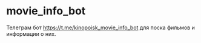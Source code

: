 # movie_info_bot
Телеграм бот https://t.me/kinopoisk_movie_info_bot для поска фильмов и информации о них.

